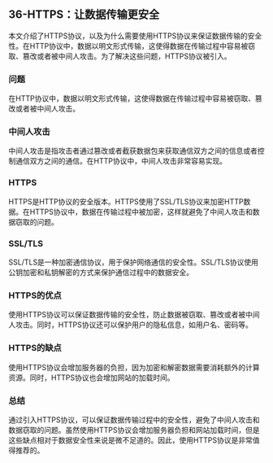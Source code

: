 ## 36-HTTPS：让数据传输更安全

本文介绍了HTTPS协议，以及为什么需要使用HTTPS协议来保证数据传输的安全性。在HTTP协议中，数据以明文形式传输，这使得数据在传输过程中容易被窃取、篡改或者被中间人攻击。为了解决这些问题，HTTPS协议被引入。

### 问题
在HTTP协议中，数据以明文形式传输，这使得数据在传输过程中容易被窃取、篡改或者被中间人攻击。

### 中间人攻击
中间人攻击是指攻击者通过篡改或者截获数据包来获取通信双方之间的信息或者控制通信双方之间的通信。在HTTP协议中，中间人攻击非常容易实现。

### HTTPS
HTTPS是HTTP协议的安全版本。HTTPS使用了SSL/TLS协议来加密HTTP数据。在HTTPS协议中，数据在传输过程中被加密，这样就避免了中间人攻击和数据窃取的问题。

### SSL/TLS
SSL/TLS是一种加密通信协议，用于保护网络通信的安全性。SSL/TLS协议使用公钥加密和私钥解密的方式来保护通信过程中的数据安全。

### HTTPS的优点
使用HTTPS协议可以保证数据传输的安全性，防止数据被窃取、篡改或者被中间人攻击。同时，HTTPS协议还可以保护用户的隐私信息，如用户名、密码等。

### HTTPS的缺点
使用HTTPS协议会增加服务器的负担，因为加密和解密数据需要消耗额外的计算资源。同时，HTTPS协议也会增加网站的加载时间。

### 总结
通过引入HTTPS协议，可以保证数据传输过程中的安全性，避免了中间人攻击和数据窃取的问题。虽然使用HTTPS协议会增加服务器负担和网站加载时间，但是这些缺点相对于数据安全性来说是微不足道的。因此，使用HTTPS协议是非常值得推荐的。
